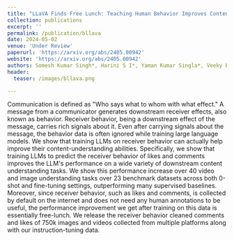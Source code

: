 ```yaml
---
title: "LLaVA Finds Free Lunch: Teaching Human Behavior Improves Content Understanding Abilities Of LLMs"
collection: publications
excerpt: ''
permalink: /publication/bllava
date: 2024-05-02
venue: 'Under Review'
paperurl: 'https://arxiv.org/abs/2405.00942'
website: 'https://arxiv.org/abs/2405.00942'
authors: Somesh Kumar Singh*, Harini S I*, Yaman Kumar Singla*, Veeky Baths, Rajiv Ratn Shah, Changyou Chen, Balaji Krishnamurthy 
header:
  teaser: /images/bllava.png

---
```

Communication is defined as "Who says what to whom with what effect." A message from a communicator generates downstream receiver effects, also known as behavior. Receiver behavior, being a downstream effect of the message, carries rich signals about it. Even after carrying signals about the message, the behavior data is often ignored while training large language models. We show that training LLMs on receiver behavior can actually help improve their content-understanding abilities. Specifically, we show that training LLMs to predict the receiver behavior of likes and comments improves the LLM's performance on a wide variety of downstream content understanding tasks. We show this performance increase over 40 video and image understanding tasks over 23 benchmark datasets across both 0-shot and fine-tuning settings, outperforming many supervised baselines. Moreover, since receiver behavior, such as likes and comments, is collected by default on the internet and does not need any human annotations to be useful, the performance improvement we get after training on this data is essentially free-lunch. We release the receiver behavior cleaned comments and likes of 750k images and videos collected from multiple platforms along with our instruction-tuning data.


